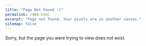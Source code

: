 ```yaml
---
title: "Page Not Found :("
permalink: /404.html
excerpt: "Page not found. Your pixels are in another canvas."
sitemap: false
---
```


Sorry, but the page you were trying to view does not exist.